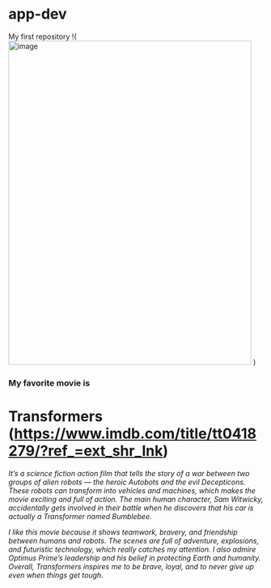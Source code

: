 # app-dev
My first repository
!(<img width="480" height="640" alt="image" src="https://github.com/user-attachments/assets/9bda9e45-1e31-4b62-9095-0648ca394957" />
)
### My favorite movie is 
# **Transformers** (https://www.imdb.com/title/tt0418279/?ref_=ext_shr_lnk)
*It’s a science fiction action film that tells the story of a war between two groups of alien robots — the heroic Autobots and the evil Decepticons. These robots can transform into vehicles and machines, which makes the movie exciting and full of action. The main human character, Sam Witwicky, accidentally gets involved in their battle when he discovers that his car is actually a Transformer named Bumblebee.*

*I like this movie because it shows teamwork, bravery, and friendship between humans and robots. The scenes are full of adventure, explosions, and futuristic technology, which really catches my attention. I also admire Optimus Prime’s leadership and his belief in protecting Earth and humanity. Overall, *Transformers* inspires me to be brave, loyal, and to never give up even when things get tough.*


